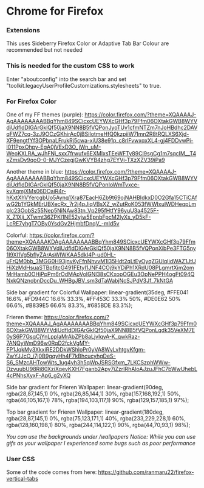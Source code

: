# Chrome for Firefox

### Extensions
This uses Sideberry
Firefox Color or Adaptive Tab Bar Colour are recommended but not needed

### This is needed for the custom CSS to work
Enter "about:config" into the search bar and set "toolkit.legacyUserProfileCustomizations.stylesheets" to true.

### For Firefox Color
One of my FF themes (purple): https://color.firefox.com/?theme=XQAAAAJ-AgAAAAAAAABBqYhm849SCicxcUEYWXcGHf3p79Ffm06OXtakGWB8WYVdiUdfldDIGArGklQf50jaX9NN8B5fVQPonJyoTUv1cfmNTZm7nJoHBdhc2DAVqFWZ7cq-3zJ9OCzGKhirAc0jBSiIotmeHfQ0kzpiiW7Imn2R8tRQLXS6Xjd-XF9engtfYf3OPbnaLFrukRj5cwa-xiU38e91p_c8rlFvwxqxXL4-gj4FDDvwPi-l011PpxOhpy-EgA0jVExD3O_jWn_uM-WeoKXLRA_wJhFNj_sxx7frwufx6EXMIxsTEeWFTy89Cl9sgCg1m7sqcIM__T4xZmsDv9qoO-0-MJYCzegjGwKVYB4zhg7EYVj-TXzXZV39iPa9

Another theme in blue: https://color.firefox.com/?theme=XQAAAAJ-AgAAAAAAAABBqYhm849SCicxcUEYWXcGHf3p79Ffm06OXtakGWB8WYVdiUdfldDIGArGklQf50jaX9NN8B5fVQPonIoWmTvxce-kvXqmjXMs06DOaiR4r-hKxtXhVYercgbUo5Aynq1Xra87EacH6Zb9t69ojNAHBIdkxD0O2Gfa15CTiCAfwG2b1YGkMErUBXecRx_7r2j4pJiqVBsXZ_wZutRoK053fWWIxuIWDHeqpLmplc23OobSz55Nep5NiNAw83tn_Vp295fHtfY96yuU3a4525F-X_Z1Xij_XTwmt36ZPKl1NE52yjw5EpnbFpcM2lyXs_yD5kF-LcRE7yhgT7OBy0YsdGv2HjmbfDnqV_-mId5v

Colorful: https://color.firefox.com/?theme=XQAAAAKDAgAAAAAAAABBqYhm849SCicxcUEYWXcGHf3p79Ffm06OXtakGWB8WYVdiUdfldDIGArGklQf50jaX9NN8B5fVQPonXibPe3FTG5ny1I9Xl1Vg5bflyZArAsWIWKAA5dkI4P-ud0HL-uFrQM0bb_3MGG0H93jnvKyFfnNhvvM1l35Hdt2qLtEyOyqZGUlqIidWAZ1JtUHiXzMdHsuaSTBpfjtcG491FEtyI1JNF4COj9kYDiPh1XRdU08PLgmrtXim2omMrHamb0OHjPpPm6rOdMApVoIGNl38sCKxopOGEu3OpNePPH4ogFt094QNxkQNznobnDccDu_WHBgJBV_sm3dTaWabjNcSJPdV3Jf_7kNtGA

Side bar gradient for Colorful Wallpaper: linear-gradient(35deg, #FFE041 16.6%, #FD944C 16.6% 33.3%, #FF453C 33.3% 50%, #DE0E62 50% 66.6%, #B839E5 66.6% 83.3%, #685BDE 83.3%);

Frieren theme: https://color.firefox.com/?theme=XQAAAAJ_AgAAAAAAAABBqYhm849SCicxcUEYWXcGHf3p79Ffm06OXtakGWB8WYVdiUdfldDIGArGklQf50jaX9NN8B5fVQPonLqdk35VeXM7E0yS6P7GsqCjYnLpplaMrAbZPb8aLjvIqyA-K_qwkRaz-7ANQyWmD96w0RqD2fckVgMY-FP1JqkMy3XkxiRE2DDkWShloPr0yVA8WvLvhtgvKfgm-ZwYJJcO_i7j0B9gqyHh4F7kBhcucyhgDeS-S6_SMzcAHTowWts_1ug4yh3h5qWpJSRSGfxm_7LKCSzphWWw-DzvuubU98Ri80XziXqevKXH7Fganb2Apy7iZzrIRhAloAJzuJFhC7bWwUhebL4cPNhsXyxF-Ap6_g2yXQ

Side bar gradient for Frieren Wallpaper: linear-gradient(90deg, rgba(28,87,145,1) 0%, rgba(26,85,144,1) 30%, rgba(157,168,192,1) 50%, rgba(46,105,167,1) 78%, rgba(194,103,117,1) 90%, rgba(129,157,185,1) 97%);

Top bar gradient for Frieren Wallpaper: linear-gradient(180deg, rgba(28,87,145,1) 0%, rgba(75,123,171,1) 40%, rgba(233,229,228,1) 60%, rgba(128,160,198,1) 80%, rgba(244,114,122,1) 90%, rgba(44,70,93,1) 98%);

*You can use the backgrounds under /wallpapers*
*Notice: While you can use gifs as your wallpaper I experienced some bugs such as poor performance*

### User CSS
Some of the code comes from here: https://github.com/ranmaru22/firefox-vertical-tabs
